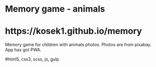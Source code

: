 # Memory game - animals 

<h1>https://kosek1.github.io/memory</h1>

Memory game for children with animals photos.
Photos are from pixabay.
App has got PWA.

#html5, css3, scss, js, gulp
